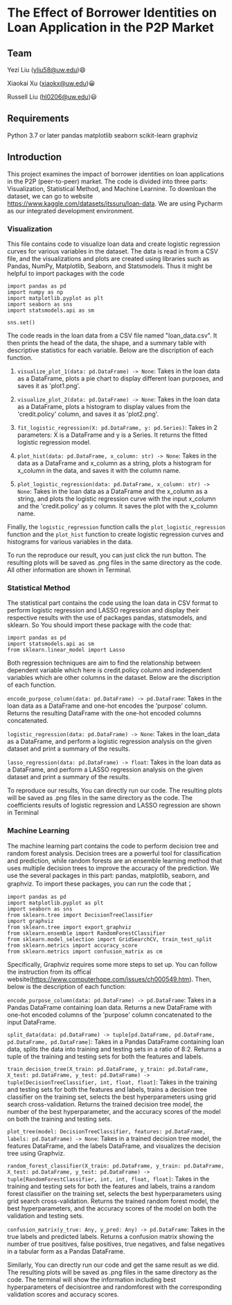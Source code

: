 # The Effect of Borrower Identities on Loan Application in the P2P Market
## Team
Yezi Liu (yliu58@uw.edu):smile:

Xiaokai Xu (xiaokx@uw.edu):grinning:

Russell Liu (hl0206@uw.edu):smiley:
## Requirements
Python 3.7 or later
pandas
matplotlib
seaborn
scikit-learn
graphviz
## Introduction
This project examines the impact of borrower identities on loan applications in the P2P (peer-to-peer) market. The code is divided into three parts: Visualization, Statistical Method, and Machine Learnine. To downloan the dataset, we can go to website https://www.kaggle.com/datasets/itssuru/loan-data. We are using Pycharm as our integrated development environment.
### Visualization
This file contains code to visualize loan data and create logistic regression curves for various variables in the dataset. The data is read in from a CSV file, and the visualizations and plots are created using libraries such as Pandas, NumPy, Matplotlib, Seaborn, and Statsmodels. Thus it might be helpful to import packages with the code
```
import pandas as pd
import numpy as np
import matplotlib.pyplot as plt
import seaborn as sns
import statsmodels.api as sm

sns.set()
```
The code reads in the loan data from a CSV file named "loan_data.csv". It then prints the head of the data, the shape, and a summary table with descriptive statistics for each variable. Below are the discription of each function.

1. `visualize_plot_1(data: pd.DataFrame) -> None`: Takes in the loan data as a DataFrame, plots a pie chart to display different loan purposes, and saves it as 'plot1.png'.

2. `visualize_plot_2(data: pd.DataFrame) -> None`: Takes in the loan data as a DataFrame, plots a histogram to display values from the 'credit.policy' column, and saves it as 'plot2.png'.

3. `fit_logistic_regression(X: pd.DataFrame, y: pd.Series)`: Takes in 2 parameters: X is a DataFrame and y is a Series. It returns the fitted logistic regression model.

4. `plot_hist(data: pd.DataFrame, x_column: str) -> None`: Takes in the data as a DataFrame and x_column as a string, plots a histogram for x_column in the data, and saves it with the column name.

5. `plot_logistic_regression(data: pd.DataFrame, x_column: str) -> None`: Takes in the loan data as a DataFrame and the x_column as a string, and plots the logistic regression curve with the input x_column and the 'credit.policy' as y column. It saves the plot with the x_column name.

Finally, the `logistic_regression` function calls the `plot_logistic_regression` function and the `plot_hist` function to create logistic regression curves and histograms for various variables in the data. 

To run the reproduce our result, you can just click the run button. The resulting plots will be saved as .png files in the same directory as the code. All other information are shown in Terminal.

### Statistical Method
The statistical part contains the code using the loan data in CSV format to perform logistic regression and LASSO regression and display their respective results with the use of packages pandas, statsmodels, and sklearn. So You should import these package with the code that:
```
import pandas as pd
import statsmodels.api as sm
from sklearn.linear_model import Lasso
```
Both regression techniques are aim to find the relationship between dependent variable which here is credit.policy column and independent variables which are other columns in the dataset.  Below are the discription of each function.

`encode_purpose_column(data: pd.DataFrame) -> pd.DataFrame`: Takes in the loan data as a DataFrame and one-hot encodes the 'purpose' column. Returns the resulting DataFrame with the one-hot encoded columns concatenated.

`logistic_regression(data: pd.DataFrame) -> None`: Takes in the loan_data as a DataFrame, and perform a logistic regression analysis on the given dataset and print a summary of the results.

`lasso_regression(data: pd.DataFrame) -> float`: Takes in the loan data as a DataFrame, and perform a LASSO regression analysis on the given dataset and print a summary of the results.

To reproduce our results, You can directly run our code. The resulting plots will be saved as .png files in the same directory as the code. The coefficients results of logistic regression and LASSO regression are shown in Terminal
### Machine Learning
The machine learning part contains the code to perform decision tree and random forest analysis. Decision trees are a powerful tool for classification and prediction, while random forests are an ensemble learning method that uses multiple decision trees to improve the accuracy of the prediction. We use the several packages in this part: pandas, matplotlib, seaborn, and graphviz. To import these packages, you can run the code that；
```
import pandas as pd
import matplotlib.pyplot as plt
import seaborn as sns
from sklearn.tree import DecisionTreeClassifier
import graphviz
from sklearn.tree import export_graphviz
from sklearn.ensemble import RandomForestClassifier
from sklearn.model_selection import GridSearchCV, train_test_split
from sklearn.metrics import accuracy_score
from sklearn.metrics import confusion_matrix as cm
```
Specifically, Graphviz requires some more steps to set up. You can follow the instruction from its offical website(https://www.computerhope.com/issues/ch000549.htm). Then, below is the description of each function:

`encode_purpose_column(data: pd.DataFrame) -> pd.DataFrame`: Takes in a Pandas DataFrame containing loan data. Returns a new DataFrame with one-hot encoded columns of the 'purpose' column concatenated to the input DataFrame.

`split_data(data: pd.DataFrame) -> tuple[pd.DataFrame, pd.DataFrame, pd.DataFrame, pd.DataFrame]`: Takes in a Pandas DataFrame containing loan data, splits the data into training and testing sets in a ratio of 8:2. Returns a tuple of the training and testing sets for both the features and labels.

`train_decision_tree(X_train: pd.DataFrame, y_train: pd.DataFrame, X_test: pd.DataFrame, y_test: pd.DataFrame) -> tuple[DecisionTreeClassifier, int, float, float]`: Takes in the training and testing sets for both the features and labels, trains a decision tree classifier on the training set, selects the best hyperparameters using grid search cross-validation. Returns the trained decision tree model, the number of the best hyperparameter, and the accuracy scores of the model on both the training and testing sets.

`plot_tree(model: DecisionTreeClassifier, features: pd.DataFrame, labels: pd.DataFrame) -> None`: Takes in a trained decision tree model, the features DataFrame, and the labels DataFrame, and visualizes the decision tree using Graphviz.

`random_forest_classifier(X_train: pd.DataFrame, y_train: pd.DataFrame, X_test: pd.DataFrame, y_test: pd.DataFrame) -> tuple[RandomForestClassifier, int, int, float, float]`: Takes in the training and testing sets for both the features and labels, trains a random forest classifier on the training set, selects the best hyperparameters using grid search cross-validation. Returns the trained random forest model, the best hyperparameters, and the accuracy scores of the model on both the validation and testing sets.

`confusion_matrix(y_true: Any, y_pred: Any) -> pd.DataFrame`: Takes in the true labels and predicted labels. Returns a confusion matrix showing the number of true positives, false positives, true negatives, and false negatives in a tabular form as a Pandas DataFrame.

Similarly, You can directly run our code and get the same result as we did. The resulting plots will be saved as .png files in the same directory as the code. The terminal will show the information including best hyperparameters of decisiontree and randomforest with the corresponding validation scores and accuracy scores.
